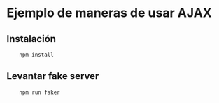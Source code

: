 # Ejemplo de maneras de usar AJAX

## Instalación

```
	npm install
```

## Levantar fake server
```
	npm run faker
```
